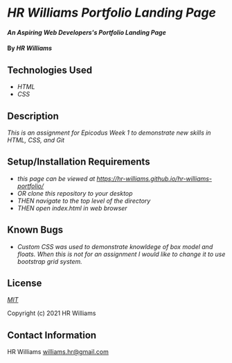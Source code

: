 # _HR Williams Portfolio Landing Page_

#### _An Aspiring Web Developers's Portfolio Landing Page_

#### By _**HR Williams**_

## Technologies Used

* _HTML_
* _CSS_

## Description

_This is an assignment for Epicodus Week 1 to demonstrate new skills in HTML, CSS, and Git_

## Setup/Installation Requirements

* _this page can be viewed at https://hr-williams.github.io/hr-williams-portfolio/_
* _OR clone this repository to your desktop_
* _THEN navigate to the top level of the directory_
* _THEN open index.html in web browser_


## Known Bugs

* _Custom CSS was used to demonstrate knowldege of box model and floats. When this is not for an assignment I would like to change it to use bootstrap grid system._

## License

_[MIT](https://choosealicense.com/licenses/mit/)_

Copyright (c) 2021 HR Williams

## Contact Information

HR Williams <williams.hr@gmail.com>